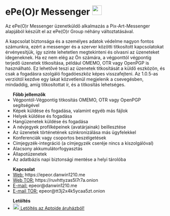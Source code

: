 # ePe(O)r Messenger <img border="0" src="https://epeor.danwin1210.me/images/android.png" width="30" height="30">
Az ePe(O)r Messenger üzenetküldő alkalmazás a Pix-Art-Messenger alapjából készült el az ePe(O)r Group néhány változtatásával.

A kapcsolat biztonsága és a személyes adatok védelme nagyon fontos számunkra, ezért a messenger és a szerver közötti titkosított kapcsolatokat érvényesítjük, így szinte lehetetlen megtekinteni és olvasni az üzeneteket idegeneknek. Ha ez nem elég az Ön számára, a végponttól végpontig terjedő üzenetek titkosítása, például OMEMO, OTR vagy OpenPGP is használható. Ez lehetővé teszi az üzenetek titkosítását a küldő eszközön, és csak a fogadásra szolgáló fogadóeszköz képes visszafejteni. Az 1.0.5-as verziótól kezdve egy lakat közvetlenül megjelenik a csevegésben, mindaddig, amíg titkosítottat ír, és a titkosítás lehetséges.

<ul>
  <b>Főbb jellemzők</b>
	<li>Végpontól-Végpontig titkosítás OMEMO, OTR vagy OpenPGP segítségével</li>
	<li>Képek küldése és fogadása, valamint egyéb más fájlok</li>
	<li>Helyek küldése és fogadása</li>
  <li>Hangüzenetek küldése és fogadása</li>
 	<li>A névjegyek profilképeinek (avatárjainak) beillesztése</li>
 	<li>Az üzenetek történetének szinkronizálása más ügyfelekkel</li>
  <li>Konferenciák vagy csoportos beszélgetések</li>
 	<li>Címjegyzék-integráció (a címjegyzék cseréje nincs a kiszolgálóval)</li>
  <li>Alacsony akkumulátorfogyasztás</li>
 	<li>Állapotüzenetek</li>
 	<li>Az adatbázis napi biztonsági mentése a helyi tárolóba</li>
</ul>

<ul>
  <b>Kapcsolat</b>
	<li><u>Web:</u> https://epeor.danwin1210.me</li>
	<li><u>Web TOR:</u> https://ruvhttyzas5l7r7a.onion</li>
  <li><u>E-mail:</u> epeor@danwin1210.me</li>
 	<li><u>E-mail TOR:</u> epeor@tt3j2x4k5ycaa5zt.onion</li>
</ul>

<ul>
  <b>Letöltés</b>
<li><a href="https://epe-o-r-messenger.hu.aptoide.com/?store_name=epeor">
<img border="0" src="https://cdn6.aptoide.com/imgs/a/0/f/a0fa75907e641f99b87cf8ac25621cfd_icon.png?w=240" width="20" height="20"> Letöltés az Aptoide áruházból!</a></li>
</ul>



